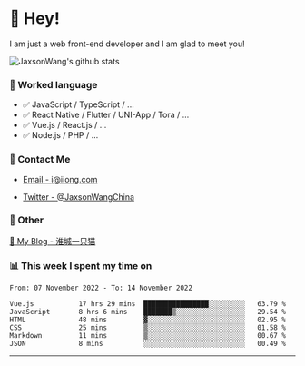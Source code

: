 # 👋 Hey!

I am just a web front-end developer and I am glad to meet you!

![JaxsonWang's github stats](https://github-readme-stats.vercel.app/api?username=JaxsonWang&&show_icons=true&&title_color=1abc9c&&icon_color=1abc9c)


### 📝 Worked language

- ✅ JavaScript / TypeScript / ...
- ✅ React Native / Flutter / UNI-App / Tora / ...
- ✅ Vue.js / React.js / ...
- ✅ Node.js / PHP / ...

### 📮 Contact Me

- [Email - i@iiong.com](mailto:i@iiong.com)

- [Twitter - @JaxsonWangChina](https://twitter.com/JaxsonWangChina)

### 🤪 Other

[📌 My Blog - 淮城一只猫](https://iiong.com)

### 📊 This week I spent my time on

<!--START_SECTION:waka-->

```text
From: 07 November 2022 - To: 14 November 2022

Vue.js           17 hrs 29 mins  ████████████████░░░░░░░░░   63.79 %
JavaScript       8 hrs 6 mins    ███████▒░░░░░░░░░░░░░░░░░   29.54 %
HTML             48 mins         ▓░░░░░░░░░░░░░░░░░░░░░░░░   02.95 %
CSS              25 mins         ▒░░░░░░░░░░░░░░░░░░░░░░░░   01.58 %
Markdown         11 mins         ▒░░░░░░░░░░░░░░░░░░░░░░░░   00.67 %
JSON             8 mins          ░░░░░░░░░░░░░░░░░░░░░░░░░   00.49 %
```

<!--END_SECTION:waka-->

---
